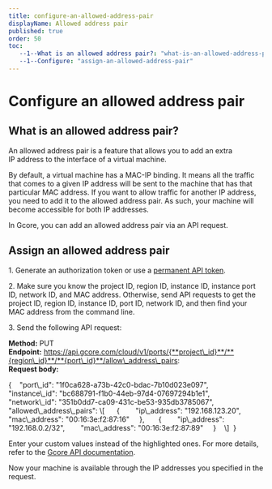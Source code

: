 ```yaml
---
title: configure-an-allowed-address-pair
displayName: Allowed address pair
published: true
order: 50
toc:
   --1--What is an allowed address pair?: "what-is-an-allowed-address-pair"
   --1--Configure: "assign-an-allowed-address-pair"
---
```

# Configure an allowed address pair

## What is an allowed address pair?

An allowed address pair is a feature that allows you to add an extra IP address to the interface of a virtual machine.

By default, a virtual machine has a MAC-IP binding. It means all the traffic that comes to a given IP address will be sent to the machine that has that particular MAC address. If you want to allow traffic for another IP address, you need to add it to the allowed address pair. As such, your machine will become accessible for both IP addresses.

In Gcore, you can add an allowed address pair via an API request.

## Assign an allowed address pair

1. Generate an authorization token or use a <a href=“https://gcore.com/docs/account-settings/create-use-or-delete-a-permanent-api-token” target="_blank">permanent API token</a>.

2. Make sure you know the project ID, region ID, instance ID, instance port ID, network ID, and MAC address. Otherwise, send API requests to get the project ID, region ID, instance ID, port ID, network ID, and then find your MAC address from the command line.

3. Send the following API request:


**Method:** PUT  
**Endpoint:** https://api.gcore.com/cloud/v1/ports/{**project\_id}**/**{region\_id}**/**{port\_id}**/allow\_address\_pairs:  
**Request body:**

<code-block>
{   
  "port\_id": <span style="color: core orange">"1f0ca628-a73b-42c0-bdac-7b10d023e097"</span>,   
  "instance\_id": <span style="color: core orange">"bc688791-f1b0-44eb-97d4-07697294b1e1"</span>,   
  "network\_id": <span style="color: core orange">"351b0dd7-ca09-431c-be53-935db3785067"</span>,   
  "allowed\_address\_pairs": \[   
    {   
      "ip\_address": <span style="color: core orange">"192.168.123.20"</span>,   
      "mac\_address": <span style="color: core orange">"00:16:3e:f2:87:16"</span>  
    },	   
    {   
      "ip\_address": <span style="color: core orange">"192.168.0.2/32"</span>,   
      "mac\_address": <span style="color: core orange">"00:16:3e:f2:87:89"</span>  
    }   
  \]   
} 
</code-block> 

Enter your custom values instead of the highlighted ones. For more details, refer to the <a href=“https://apidocs.gcore.com/cloud” target="_blank">Gcore API documentation</a>.

Now your machine is available through the IP addresses you specified in the request.